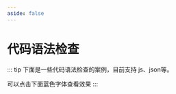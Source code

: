 ```yaml
---
aside: false
---
```


# 代码语法检查
::: tip
下面是一些代码语法检查的案例，目前支持 js、json等。

可以点击下面蓝色字体查看效果
:::




<component v-if="CaseContainer" :is="CaseContainer"></component>

<script>
import { shallowRef } from "vue"

export default {
  data() {
    return {
      CaseContainer: null,
    }
  },

  mounted() {
    import('../../demo/examples/lint/index.vue').then((module) => {
      this.CaseContainer = shallowRef(module.default)
    })

  }
}
</script>
